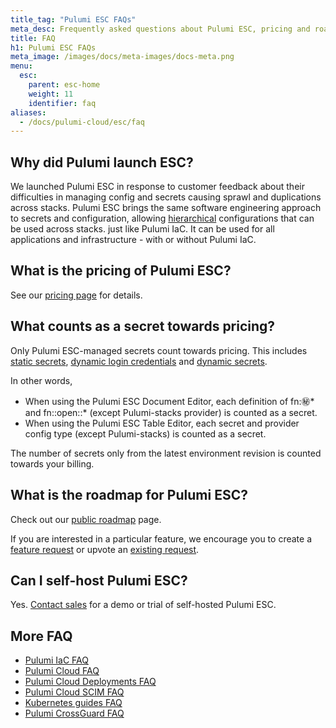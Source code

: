 ```yaml
---
title_tag: "Pulumi ESC FAQs"
meta_desc: Frequently asked questions about Pulumi ESC, pricing and roadmap.
title: FAQ
h1: Pulumi ESC FAQs
meta_image: /images/docs/meta-images/docs-meta.png
menu:
  esc:
    parent: esc-home
    weight: 11
    identifier: faq
aliases:
  - /docs/pulumi-cloud/esc/faq
---
```


## Why did Pulumi launch ESC?

We launched Pulumi ESC in response to customer feedback about their difficulties in managing config and secrets causing sprawl and duplications across stacks. Pulumi ESC brings the same software engineering approach to secrets and configuration, allowing [hierarchical](/docs/esc/#configuration-as-code) configurations that can be used across stacks. just like Pulumi IaC. It can be used for all applications and infrastructure - with or without Pulumi IaC.

## What is the pricing of Pulumi ESC?

See our [pricing page](https://www.pulumi.com/pricing/) for details.

## What counts as a secret towards pricing?

Only Pulumi ESC-managed secrets count towards pricing. This includes [static secrets](/docs/esc/get-started/store-and-retrieve-secrets/), [dynamic login credentials](/docs/esc/integrations/dynamic-login-credentials/) and [dynamic secrets](/docs/esc/integrations/dynamic-secrets/).

In other words,

- When using the Pulumi ESC Document Editor, each definition of fn::secret:* and fn::open::* (except Pulumi-stacks provider) is counted as a secret.
- When using the Pulumi ESC Table Editor, each secret and provider config type (except Pulumi-stacks) is counted as a secret.

The number of secrets only from the latest environment revision is counted towards your billing.

## What is the roadmap for Pulumi ESC?

Check out our [public roadmap](https://github.com/orgs/pulumi/projects/44/) page.

If you are interested in a particular feature, we encourage you to create a [feature request](https://github.com/pulumi/esc/issues/new/choose) or upvote an [existing request](https://github.com/pulumi/esc/issues).

## Can I self-host Pulumi ESC?

Yes. [Contact sales](/contact/?form=sales) for a demo or trial of self-hosted Pulumi ESC.

## More FAQ

- [Pulumi IaC FAQ](/docs/iac/support/faq/)
- [Pulumi Cloud FAQ](/docs/pulumi-cloud/faq/)
- [Pulumi Cloud Deployments FAQ](/docs/pulumi-cloud/deployments/faq/)
- [Pulumi Cloud SCIM FAQ](/docs/pulumi-cloud/access-management/scim/faq/)
- [Kubernetes guides FAQ](/docs/clouds/kubernetes/guides/faq/)
- [Pulumi CrossGuard FAQ](/docs/using-pulumi/crossguard/faq/)

